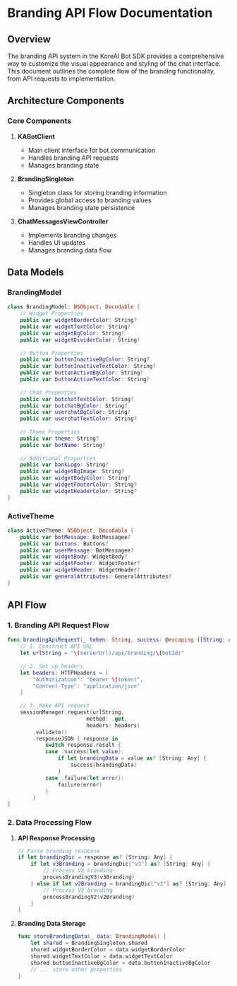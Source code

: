 # Branding API Flow Documentation

## Overview
The branding API system in the KoreAI Bot SDK provides a comprehensive way to customize the visual appearance and styling of the chat interface. This document outlines the complete flow of the branding functionality, from API requests to implementation.

## Architecture Components

### Core Components
1. **KABotClient**
   - Main client interface for bot communication
   - Handles branding API requests
   - Manages branding state

2. **BrandingSingleton**
   - Singleton class for storing branding information
   - Provides global access to branding values
   - Manages branding state persistence

3. **ChatMessagesViewController**
   - Implements branding changes
   - Handles UI updates
   - Manages branding data flow

## Data Models

### BrandingModel
```swift
class BrandingModel: NSObject, Decodable {
    // Widget Properties
    public var widgetBorderColor: String?
    public var widgetTextColor: String?
    public var widgetBgColor: String?
    public var widgetDividerColor: String?
    
    // Button Properties
    public var buttonInactiveBgColor: String?
    public var buttonInactiveTextColor: String?
    public var buttonActiveBgColor: String?
    public var buttonActiveTextColor: String?
    
    // Chat Properties
    public var botchatTextColor: String?
    public var botchatBgColor: String?
    public var userchatBgColor: String?
    public var userchatTextColor: String?
    
    // Theme Properties
    public var theme: String?
    public var botName: String?
    
    // Additional Properties
    public var bankLogo: String?
    public var widgetBgImage: String?
    public var widgetBodyColor: String?
    public var widgetFooterColor: String?
    public var widgetHeaderColor: String?
}
```

### ActiveTheme
```swift
class ActiveTheme: NSObject, Decodable {
    public var botMessage: BotMessagee?
    public var buttons: Buttons?
    public var userMessage: BotMessagee?
    public var widgetBody: WidgetBody?
    public var widgetFooter: WidgetFooter?
    public var widgetHeader: WidgetHeader?
    public var generalAttributes: GeneralAttributes?
}
```

## API Flow

### 1. Branding API Request Flow
```swift
func brandingApiRequest(_ token: String, success: @escaping ([String: Any]) -> Void, failure: @escaping (Error) -> Void) {
    // 1. Construct API URL
    let urlString = "\(serverUrl)/api/branding/\(botId)"
    
    // 2. Set up headers
    let headers: HTTPHeaders = [
        "Authorization": "bearer \(token)",
        "Content-Type": "application/json"
    ]
    
    // 3. Make API request
    sessionManager.request(urlString, 
                         method: .get, 
                         headers: headers)
        .validate()
        .responseJSON { response in
            switch response.result {
            case .success(let value):
                if let brandingData = value as? [String: Any] {
                    success(brandingData)
                }
            case .failure(let error):
                failure(error)
            }
        }
}
```

### 2. Data Processing Flow
1. **API Response Processing**
   ```swift
   // Parse branding response
   if let brandingDic = response as? [String: Any] {
       if let v3Branding = brandingDic["v3"] as? [String: Any] {
           // Process V3 branding
           processBrandingV3(v3Branding)
       } else if let v2Branding = brandingDic["v2"] as? [String: Any] {
           // Process V2 branding
           processBrandingV2(v2Branding)
       }
   }
   ```

2. **Branding Data Storage**
   ```swift
   func storeBrandingData(_ data: BrandingModel) {
       let shared = BrandingSingleton.shared
       shared.widgetBorderColor = data.widgetBorderColor
       shared.widgetTextColor = data.widgetTextColor
       shared.buttonInactiveBgColor = data.buttonInactiveBgColor
       // ... store other properties
   }
   ```
